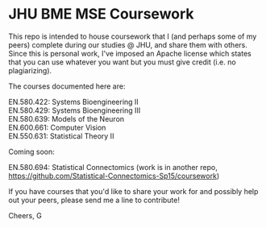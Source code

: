 # JHU BME MSE Coursework

This repo is intended to house coursework that I (and perhaps some of my peers) complete during our studies @ JHU, and share them with others. Since this is personal work, I've imposed an Apache license which states that you can use whatever you want but you must give credit (i.e. no plagiarizing).

The courses documented here are: <br/>

EN.580.422: Systems Bioengineering II <br/>
EN.580.429: Systems Bioengineering III <br/>
EN.580.639: Models of the Neuron <br/>
EN.600.661: Computer Vision <br/>
EN.550.631: Statistical Theory II <br/>

Coming soon: <br/>

EN.580.694: Statistical Connectomics (work is in another repo, https://github.com/Statistical-Connectomics-Sp15/coursework)

If you have courses that you'd like to share your work for and possibly help out your peers, please send me a line to contribute!

Cheers,
G
